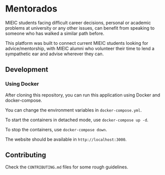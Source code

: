 # Mentorados

MIEIC students facing difficult career decisions, personal or academic problems
at university or any other issues, can benefit from speaking to someone who has
walked a similar path before.

This platform was built to connect current MIEIC students looking for
advice/mentorship, with MIEIC alumni who volunteer their time to lend a
sympathetic ear and advise wherever they can.

## Development

### Using Docker

After cloning this repository, you can run this application using Docker and docker-compose.

You can change the environment variables in `docker-compose.yml`.

To start the containers in detached mode, use `docker-compose up -d`.

To stop the containers, use `docker-compose down`.

The website should be available in `http://localhost:3000`.

## Contributing

Check the `CONTRIBUTING.md` files for some rough guidelines.
